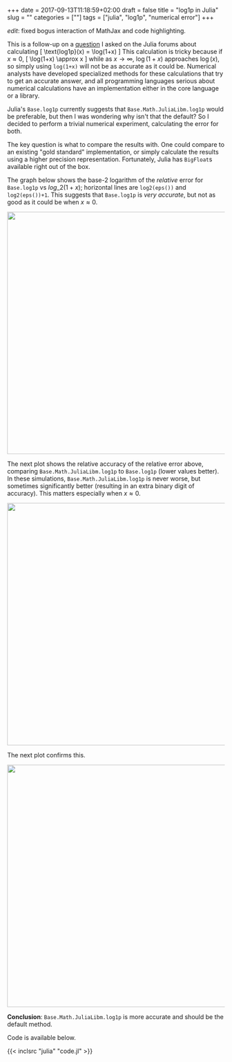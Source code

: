 +++
date = 2017-09-13T11:18:59+02:00
draft = false
title = "log1p in Julia"
slug = ""
categories = [""]
tags = ["julia", "log1p", "numerical error"]
+++

*edit*: fixed bogus interaction of MathJax and code highlighting.

This is a follow-up on a [question](https://discourse.julialang.org/t/log1p-in-base-vs-base-math-julialibm/5852) I asked on the Julia forums about calculating
\[
\text{log1p}(x) = \log(1+x)
\]
This calculation is tricky because if $x \approx 0$,
\[
\log(1+x) \approx x
\]
while as $x \to \infty$, $\log(1+x)$ approaches $\log(x)$, so simply using `log(1+x)` will not be as accurate as it could be. Numerical analysts have developed specialized methods for these calculations that try to get an accurate answer, and all programming languages serious about numerical calculations have an implementation either in the core language or a library.

Julia's `Base.log1p` currently suggests that `Base.Math.JuliaLibm.log1p` would be preferable, but then I was wondering why isn't that the default? So I decided to perform a trivial numerical experiment, calculating the error for both.

The key question is what to compare the results with. One could compare to an existing "gold standard" implementation, or simply calculate the results using a higher precision representation. Fortunately, Julia has `BigFloat`s available right out of the box.

The graph below shows the base-2 logarithm of the *relative* error for `Base.log1p` vs $log\_2(1+x)$; horizontal lines are `log2(eps())` and ``log2(eps())+1``. This suggests that `Base.log1p` is *very accurate*, but not as good as it could be when $x \approx 0$.

<img src="Base_log1p_error.svg" style="width:40em">

The next plot shows the relative accuracy of the relative error above, comparing `Base.Math.JuliaLibm.log1p` to `Base.log1p` (lower values better). In these simulations, `Base.Math.JuliaLibm.log1p` is never worse, but sometimes significantly better (resulting in an extra binary digit of accuracy). This matters especially when $x \approx 0$.

<img src="JuliaLibm_improvement.svg" style="width:40em">

The next plot confirms this.

<img src="JuliaLibm_log1p_error.svg" style="width:40em">

**Conclusion**: `Base.Math.JuliaLibm.log1p` is more accurate and should be the default method.

Code is available below.

{{< inclsrc "julia" "code.jl" >}}
